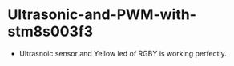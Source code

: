 # Ultrasonic-and-PWM-with-stm8s003f3
- Ultrasnoic sensor and Yellow led of RGBY is working perfectly.
